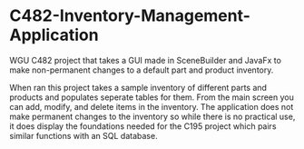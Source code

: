 # C482-Inventory-Management-Application
WGU C482 project that takes a GUI made in SceneBuilder and JavaFx to make non-permanent changes to a default part and product inventory.

When ran this project takes a sample inventory of different parts and products and populates seperate tables for them. From the main screen you can add, modify, and delete items in the inventory. The application does not make permanent changes to the inventory so while there is no practical use, it does display the foundations needed for the C195 project which pairs similar functions with an SQL database.

